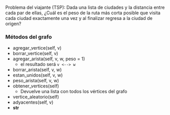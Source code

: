 Problema del viajante (TSP): Dada una lista de ciudades y la distancia entre cada par de ellas, ¿Cuál es el peso de la ruta más corta posible que visita cada ciudad exactamente una vez y al finalizar regresa a la ciudad de origen?

### Métodos del grafo
- agregar_vertice(self, v)
- borrar_vertice(self, v)
- agregar_arista(self, v, w, peso = 1)
    - el resultado será  `v <--> w`
- borrar_arista(self, v, w)
- estan_unidos(self, v, w)
- peso_arista(self, v, w)
- obtener_vertices(self)
    - Devuelve una lista con todos los vértices del grafo
- vertice_aleatorio(self)
- adyacentes(self, v)
- __str__